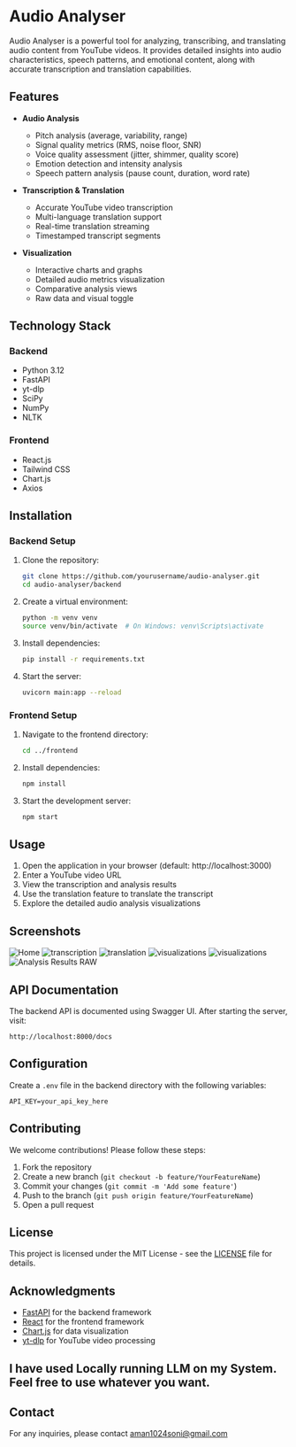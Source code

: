 # Audio Analyser

Audio Analyser is a powerful tool for analyzing, transcribing, and translating audio content from YouTube videos. It provides detailed insights into audio characteristics, speech patterns, and emotional content, along with accurate transcription and translation capabilities.

## Features

- **Audio Analysis**
  - Pitch analysis (average, variability, range)
  - Signal quality metrics (RMS, noise floor, SNR)
  - Voice quality assessment (jitter, shimmer, quality score)
  - Emotion detection and intensity analysis
  - Speech pattern analysis (pause count, duration, word rate)

- **Transcription & Translation**
  - Accurate YouTube video transcription
  - Multi-language translation support
  - Real-time translation streaming
  - Timestamped transcript segments

- **Visualization**
  - Interactive charts and graphs
  - Detailed audio metrics visualization
  - Comparative analysis views
  - Raw data and visual toggle

## Technology Stack

### Backend
- Python 3.12
- FastAPI
- yt-dlp
- SciPy
- NumPy
- NLTK

### Frontend
- React.js
- Tailwind CSS
- Chart.js
- Axios

## Installation

### Backend Setup

1. Clone the repository:
   ```bash
   git clone https://github.com/yourusername/audio-analyser.git
   cd audio-analyser/backend
   ```

2. Create a virtual environment:
   ```bash
   python -m venv venv
   source venv/bin/activate  # On Windows: venv\Scripts\activate
   ```

3. Install dependencies:
   ```bash
   pip install -r requirements.txt
   ```

4. Start the server:
   ```bash
   uvicorn main:app --reload
   ```

### Frontend Setup

1. Navigate to the frontend directory:
   ```bash
   cd ../frontend
   ```

2. Install dependencies:
   ```bash
   npm install
   ```

3. Start the development server:
   ```bash
   npm start
   ```

## Usage

1. Open the application in your browser (default: http://localhost:3000)
2. Enter a YouTube video URL
3. View the transcription and analysis results
4. Use the translation feature to translate the transcript
5. Explore the detailed audio analysis visualizations

## Screenshots

![Home](screenshots/1.png)
![transcription](screenshots/2.png)
![translation](screenshots/3.png)
![visualizations](screenshots/4.png)
![visualizations](screenshots/5.png)
![Analysis Results RAW](screenshots/6.png)

## API Documentation

The backend API is documented using Swagger UI. After starting the server, visit:

```
http://localhost:8000/docs
```

## Configuration

Create a `.env` file in the backend directory with the following variables:

```
API_KEY=your_api_key_here
```

## Contributing

We welcome contributions! Please follow these steps:

1. Fork the repository
2. Create a new branch (`git checkout -b feature/YourFeatureName`)
3. Commit your changes (`git commit -m 'Add some feature'`)
4. Push to the branch (`git push origin feature/YourFeatureName`)
5. Open a pull request

## License

This project is licensed under the MIT License - see the [LICENSE](LICENSE) file for details.

## Acknowledgments

- [FastAPI](https://fastapi.tiangolo.com/) for the backend framework
- [React](https://reactjs.org/) for the frontend framework
- [Chart.js](https://www.chartjs.org/) for data visualization
- [yt-dlp](https://github.com/yt-dlp/yt-dlp) for YouTube video processing

## I have used Locally running LLM on my System. Feel free to use whatever you want.

## Contact

For any inquiries, please contact [aman1024soni@gmail.com](mailto:aman1024soni@gmail.com)